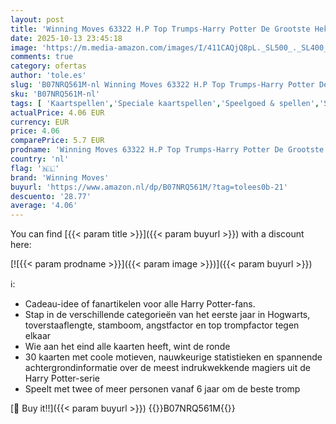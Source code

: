 ```yaml
---
layout: post
title: 'Winning Moves 63322 H.P Top Trumps-Harry Potter De Grootste Heksen En Tovenaars'
date: 2025-10-13 23:45:18
image: 'https://m.media-amazon.com/images/I/411CAQjQ8pL._SL500_._SL400_.jpg'
comments: true
category: ofertas
author: 'tole.es'
slug: 'B07NRQ561M-nl Winning Moves 63322 H.P Top Trumps-Harry Potter De...'
sku: 'B07NRQ561M-nl'
tags: [ 'Kaartspellen','Speciale kaartspellen','Speelgoed & spellen','Spel- & gameaccessoires','Tafelspellen','winning moves','🇳🇱', ]
actualPrice: 4.06 EUR
currency: EUR
price: 4.06
comparePrice: 5.7 EUR
prodname: 'Winning Moves 63322 H.P Top Trumps-Harry Potter De Grootste Heksen En Tovenaars'
country: 'nl'
flag: '🇳🇱'
brand: 'Winning Moves'
buyurl: 'https://www.amazon.nl/dp/B07NRQ561M/?tag=tolees0b-21'
descuento: '28.77'
average: '4.06'
---
```


You can find [{{< param title >}}]({{< param buyurl >}}) with a discount here:

[![{{< param prodname >}}]({{< param image >}})]({{< param buyurl >}})

ℹ️:

- Cadeau-idee of fanartikelen voor alle Harry Potter-fans.
- Stap in de verschillende categorieën van het eerste jaar in Hogwarts, toverstaaflengte, stamboom, angstfactor en top trompfactor tegen elkaar
- Wie aan het eind alle kaarten heeft, wint de ronde
- 30 kaarten met coole motieven, nauwkeurige statistieken en spannende achtergrondinformatie over de meest indrukwekkende magiers uit de Harry Potter-serie
- Speelt met twee of meer personen vanaf 6 jaar om de beste tromp

[🛒 Buy it!!]({{< param buyurl >}})
{{<world>}}B07NRQ561M{{</world>}}
